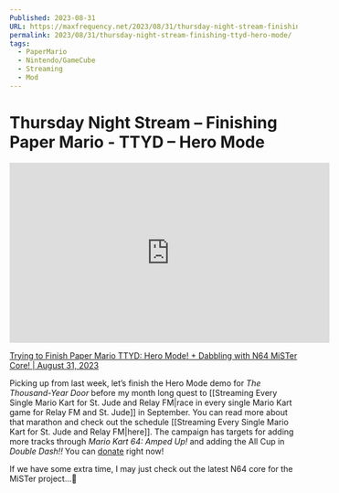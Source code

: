 ```yaml
---
Published: 2023-08-31
URL: https://maxfrequency.net/2023/08/31/thursday-night-stream-finishing-ttyd-hero-mode/
permalink: 2023/08/31/thursday-night-stream-finishing-ttyd-hero-mode/
tags:
  - PaperMario
  - Nintendo/GameCube
  - Streaming
  - Mod
---
```

# Thursday Night Stream – Finishing Paper Mario - TTYD – Hero Mode

<div class=iframe-container>
<iframe width="560" height="315" src="https://www.youtube-nocookie.com/embed/tyyNkwtfoGw?si=fiFx-MYjI0NRx1Lj" title="YouTube video player" frameborder="0" allow="accelerometer; autoplay; clipboard-write; encrypted-media; gyroscope; picture-in-picture; web-share" referrerpolicy="strict-origin-when-cross-origin" allowfullscreen></iframe>
</div>

[Trying to Finish Paper Mario TTYD: Hero Mode! + Dabbling with N64 MiSTer Core! | August 31, 2023](https://www.youtube.com/live/tyyNkwtfoGw)

Picking up from last week, let’s finish the Hero Mode demo for *The Thousand-Year Door* before my month long quest to [[Streaming Every Single Mario Kart for St. Jude and Relay FM|race in every single Mario Kart game for Relay FM and St. Jude]] in September. You can read more about that marathon and check out the schedule [[Streaming Every Single Mario Kart for St. Jude and Relay FM|here]]. The campaign has targets for adding more tracks through *Mario Kart 64: Amped Up!* and adding the All Cup in *Double Dash!!* You can [donate](https://tiltify.com/@maxfrequency/mario-kart-st-jude) right now!

If we have some extra time, I may just check out the latest N64 core for the MiSTer project…🤔